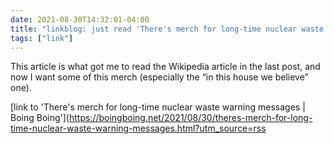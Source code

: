```yaml
---
date: 2021-08-30T14:32:01-04:00
title: "linkblog: just read 'There's merch for long-time nuclear waste warning messages | Boing Boing'"
tags: ["link"]
---
```

This article is what got me to read the Wikipedia article in the last post, and now I want some of this merch (especially the “in this house we believe” one).
 
[link to 'There's merch for long-time nuclear waste warning messages | Boing Boing'](https://boingboing.net/2021/08/30/theres-merch-for-long-time-nuclear-waste-warning-messages.html?utm_source=rss
